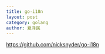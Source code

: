 ```yaml
---
title: go-i18n
layout: post
category: golang
author: 夏泽民
---
```

<!-- more -->
https://github.com/nicksnyder/go-i18n